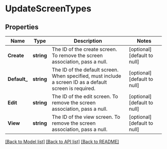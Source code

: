 # UpdateScreenTypes

## Properties
Name | Type | Description | Notes
------------ | ------------- | ------------- | -------------
**Create** | **string** | The ID of the create screen. To remove the screen association, pass a null. | [optional] [default to null]
**Default_** | **string** | The ID of the default screen. When specified, must include a screen ID as a default screen is required. | [optional] [default to null]
**Edit** | **string** | The ID of the edit screen. To remove the screen association, pass a null. | [optional] [default to null]
**View** | **string** | The ID of the view screen. To remove the screen association, pass a null. | [optional] [default to null]

[[Back to Model list]](../README.md#documentation-for-models) [[Back to API list]](../README.md#documentation-for-api-endpoints) [[Back to README]](../README.md)

